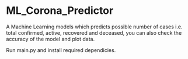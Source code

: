 # ML_Corona_Predictor
A Machine Learning models which predicts possible number of cases i.e. total confirmed, active, recovered and deceased, you can also check the accuracy of the model and plot data.

Run main.py and install required dependicies.
